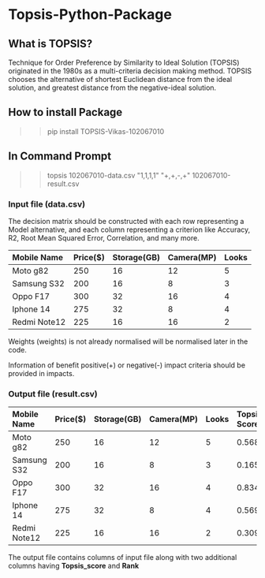 # Topsis-Python-Package
## What is TOPSIS?
Technique for Order Preference by Similarity to Ideal Solution (TOPSIS) originated in the 1980s as a multi-criteria decision making method. TOPSIS chooses the alternative of shortest Euclidean distance from the ideal solution, and greatest distance from the negative-ideal solution.


## How to install Package 
>> pip install TOPSIS-Vikas-102067010

## In Command Prompt
>> topsis 102067010-data.csv "1,1,1,1" "+,+,-,+" 102067010-result.csv

### Input file (data.csv)
The decision matrix should be constructed with each row representing a Model alternative, and each column representing a criterion like Accuracy, R2, Root Mean Squared Error, Correlation, and many more.

| Mobile Name | Price($) | Storage(GB) | Camera(MP) | Looks | 
| :-      | :-  | :-       | :-      | :- | 
| Moto g82    | 250      | 16          | 12         | 5     | 
| Samsung S32 | 200      | 16          | 8          | 3     | 
| Oppo F17    | 300      | 32          | 16         | 4     |  
| Iphone 14   | 275      | 32          | 8          | 4     | 
| Redmi Note12| 225      | 16          | 16         | 2     |

Weights (weights) is not already normalised will be normalised later in the code.

Information of benefit positive(+) or negative(-) impact criteria should be provided in impacts.

### Output file (result.csv)
| Mobile Name | Price($) | Storage(GB) | Camera(MP) | Looks | Topsis Score | Rank | 
| :-      | :-  | :-       | :-      | :- | :- | :-|
| Moto g82    | 250      | 16          | 12         | 5     | 0.5682       | 3    | 
| Samsung S32 | 200      | 16          | 8          | 3     | 0.1658       | 5    | 
| Oppo F17    | 300      | 32          | 16         | 4     | 0.8342       | 1    | 
| Iphone 14   | 275      | 32          | 8          | 4     | 0.5691       | 2    | 
| Redmi Note12| 225      | 16          | 16         | 2     | 0.3096       | 4    |

The output file contains columns of input file along with two additional columns having **Topsis_score** and **Rank**
